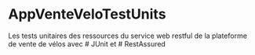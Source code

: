 # AppVenteVeloTestUnits
Les tests unitaires des ressources du service web restful de la plateforme de vente de vélos avec # JUnit et # RestAssured 
